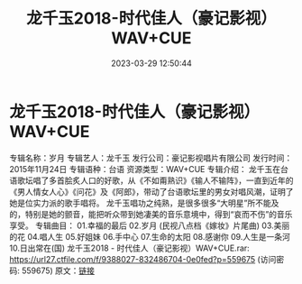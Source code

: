 ﻿---
title: 龙千玉2018-时代佳人（豪记影视）WAV+CUE
date: 2023-03-29 12:50:44
categories: 闽南语(台语)
tags: 华语中文
---
# 龙千玉2018-时代佳人（豪记影视）WAV+CUE

专辑名称：岁月
专辑艺人：龙千玉
发行公司：豪记影视唱片有限公司
发行时间：2015年11月24日
专辑语种：台语
资源类型：WAV+CUE
专辑介绍：
龙千玉在台语歌坛唱了多首脍炙人口的好歌，从《不如甭熟识》《输人不输阵》，一直到近年的《男人情女人心》《问花》及《阿郎》，带动了台语歌坛里的男女对唱风潮，证明了她是位实力派的歌手唱将。
龙千玉唱功之纯熟，是很多很多“大明星”所不能及的，特别是她的颤音，能把听众带到她凄美的音乐意境中，得到“哀而不伤”的音乐享受。
专辑曲目：
01.幸福的最后
02.岁月 (民视八点档《嫁妆》片尾曲)
03.美丽的花
04.唱人生
05.好姐妹
06.手中心
07.生命的太阳
08.感谢你
09.人生是一条河
10.日出常在(国)
龙千玉2018 - 时代佳人（豪记影视）WAV+CUE.rar: https://url27.ctfile.com/f/9388027-832486704-0e0fed?p=559675
(访问密码: 559675)
原文：[链接](https://blog.sina.com.cn/s/blog_1647c7e760103117b.html)